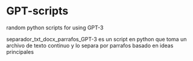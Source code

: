# GPT-scripts <br>
random python scripts for using GPT-3 <br>

separador_txt_docx_parrafos_GPT-3 es un script en python que toma un archivo de texto continuo y lo separa por parrafos basado en ideas principales
